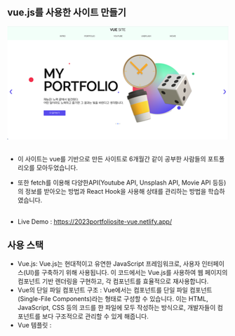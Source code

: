 ## vue.js를 사용한 사이트 만들기

<img src="https://raw.githubusercontent.com/kebab000/site2023-vue/main/src/assets/images/intro/p1.png" />
<br><br>
 
- 이 사이트는 vue를 기반으로 만든 사이트로 6개월간 같이 공부한 사람들의 포트폴리오를 모아두었습니다.
- 또한 fetch를 이용해 다양한API(Youtube API, Unsplash API, Movie API 등등)의 정보를 받아오는 방법과 React Hook을 사용해 상태를 관리하는 방법을 학습하였습니다.
<br><br>

- Live Demo : https://2023portfoliosite-vue.netlify.app/
## 사용 스택 

* Vue.js: Vue.js는 현대적이고 유연한 JavaScript 프레임워크로, 사용자 인터페이스(UI)를 구축하기 위해 사용됩니다. 이 코드에서는 Vue.js를 사용하여 웹 페이지의 컴포넌트 기반 렌더링을 구현하고, 각 컴포넌트를 효율적으로 재사용합니다.
* Vue의 단일 파일 컴포넌트 구조 : Vue에서는 컴포넌트를 단일 파일 컴포넌트(Single-File Components)라는 형태로 구성할 수 있습니다. 이는 HTML, JavaScript, CSS 등의 코드를 한 파일에 모두 작성하는 방식으로, 개발자들이 컴포넌트를 보다 구조적으로 관리할 수 있게 해줍니다.
* Vue 템플릿 : <template> 태그 내에서 Vue 컴포넌트의 템플릿을 작성합니다. 템플릿은 사용자에게 보여지는 UI의 구조와 내용을 정의하는데 사용됩니다.
* Vue Router : <router-view />는 Vue.js의 공식 라우터인 Vue Router를 사용한 것입니다. Vue Router는 클라이언트 사이드 라우팅을 구현하여 SPA(Single Page Application)처럼 동작하도록 해줍니다. <router-view />는 라우터에 의해 매칭된 컴포넌트를 렌더링하는 데 사용됩니다.
* SCSS: style 태그 내에서 사용된 lang="scss" 속성은 해당 스타일이 SCSS(Sass)로 작성되었다는 것을 나타냅니다. SCSS는 CSS의 확장 문법으로, 보다 간결하고 효율적인 스타일 코드를 작성할 수 있도록 해줍니다.
* fetch : JavaScript의 fetch 함수를 사용하여 외부 API에 HTTP 요청을 보냅니다. API를 사용하여 자료들 검색하고 가져옵니다.
* 비동기 처리 : await과 async 키워드를 사용하여 비동기 함수를 구현합니다. 이를 통해 비동기적으로 API 호출을 처리하고, 결과가 도착하면 해당 데이터를 Vue 컴포넌트의 상태에 업데이트합니다.
<br><br>

## 구현 내역

* swiper를 활용한 이미지 슬라이드
* router기능을 활용한 페이지
* 탭 메뉴로 구성된 시대별 유명 작품
* Youtube, Unsplash, Movie 이미지 슬라이드, 검색, 태그 기능 (Youtube API, Unsplash API, TMDB API 사용)
<br><br>
